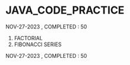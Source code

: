 # JAVA_CODE_PRACTICE

NOV-27-2023 , COMPLETED : 50
1. FACTORIAL
2. FIBONACCI SERIES

NOV-27-2023 , COMPLETED : 50



